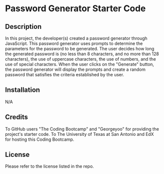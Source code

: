# Password Generator Starter Code

## Description
In this project, the developer(s) created a password generator through JavaScript. This password generator uses prompts to determine the parameters for the password to be generated.
The user decides how long the generated password is (no less than 8 characters, and no more than 128 characters), the use of uppercase characters, the use of numbers, and the use of special characters. When the user clicks on the "Generate" button, the password generator will display the prompts and create a random password that satisfies the criteria established by the user.

## Installation
N/A

## Credits
To GitHub users "The Coding Bootcamp" and "Georgeyoo" for providing the project's starter code.
To The University of Texas at San Antonio and EdX for hosting this Coding Bootcamp.

## License
Please refer to the license listed in the repo.
